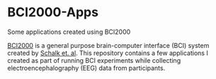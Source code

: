 # BCI2000-Apps
Some applications created using BCI2000

[BCI2000](https://www.bci2000.org/mediawiki/index.php/Main_Page) is a general purpose brain-computer interface (BCI) system created by [Schalk et. al](http://www.bci2000.org/downloads/doc/paper.pdf). This repository contains a few applications I created as part of running BCI experiments while collecting electroencephalography (EEG) data from participants.

